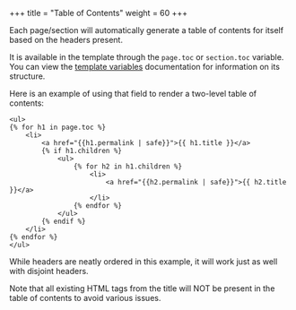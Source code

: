 +++
title = "Table of Contents"
weight = 60
+++

Each page/section will automatically generate a table of contents for itself based on the headers present.

It is available in the template through the `page.toc` or `section.toc` variable.
You can view the [template variables](@/documentation/templates/pages-sections.md#table-of-contents)
documentation for information on its structure.

Here is an example of using that field to render a two-level table of contents:

```jinja2
<ul>
{% for h1 in page.toc %}
    <li>
        <a href="{{h1.permalink | safe}}">{{ h1.title }}</a>
        {% if h1.children %}
            <ul>
                {% for h2 in h1.children %}
                    <li>
                        <a href="{{h2.permalink | safe}}">{{ h2.title }}</a>
                    </li>
                {% endfor %}
            </ul>
        {% endif %}
    </li>
{% endfor %}
</ul>
```

While headers are neatly ordered in this example, it will work just as well with disjoint headers.

Note that all existing HTML tags from the title will NOT be present in the table of contents to
avoid various issues.

